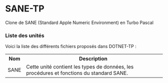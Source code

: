 # SANE-TP
Clone de SANE (Standard Apple Numeric Environment) en Turbo Pascal

<h3>Liste des unités</h3>

Voici la liste des différents fichiers proposés dans DOTNET-TP :
<table>
  <tr>
    <th>Nom</th>
    <th>Description</th>
  </tr>
  <tr>
      <td>SANE</td>
      <td>Cette unité contient les types de données, les procédures et fonctions du standard SANE.</td>
  </tr>
</table>
